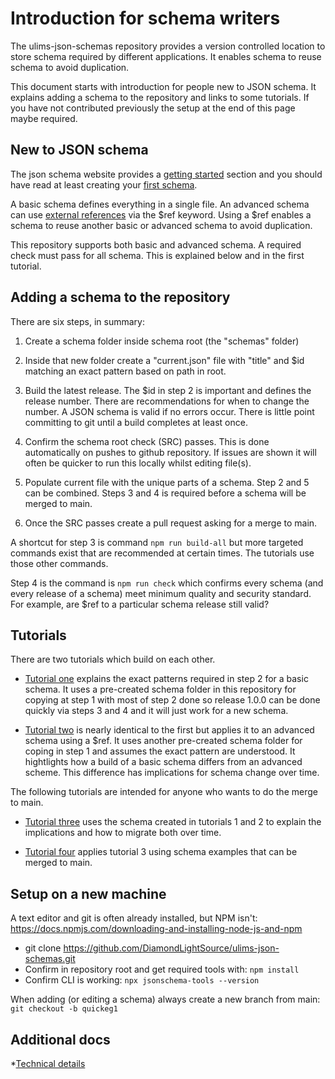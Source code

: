 # Introduction for schema writers

The ulims-json-schemas repository provides a version controlled
location to store schema required by different applications. It
enables schema to reuse schema to avoid duplication.

This document starts with introduction for people new
to JSON schema. It explains adding a schema to the repository 
and links to some tutorials. If you have not contributed
previously the setup at the end of this page maybe required.

## New to JSON schema

The json schema website provides a
[getting started](https://json-schema.org/learn) section
and you should have read at least creating your
[first schema](https://json-schema.org/learn/getting-started-step-by-step).

A basic schema defines everything in a single file. An advanced
schema can use
[external references](https://json-schema.org/learn/getting-started-step-by-step#add-an-external-reference)
via the $ref keyword. Using a $ref enables a schema to reuse
another basic or advanced schema to avoid duplication. 

This repository supports both basic and advanced schema. A
required check must pass for all schema. This is explained
below and in the first tutorial.

## Adding a schema to the repository

There are six steps, in summary:

1. Create a schema folder inside schema root (the "schemas" folder)

2. Inside that new folder create a "current.json" file with "title"
   and $id matching an exact pattern based on path in root. 

3. Build the latest release. The $id in step 2 is important and
   defines the release number. There are recommendations for
   when to change the number. A JSON schema is valid if no
   errors occur. There is little point committing to git until
   a build completes at least once.

4. Confirm the schema root check (SRC) passes. This is
   done automatically on pushes to github
   repository. If issues are shown it will often be
   quicker to run this locally whilst editing file(s).

5. Populate current file with the unique parts of a
   schema. Step 2 and 5 can be combined. Steps 3 and 4
   is required before a schema will be merged to main.

6. Once the SRC passes create a pull request asking for
   a merge to main. 

A shortcut for step 3 is command `npm run build-all` but more
targeted commands exist that are recommended at certain
times. The tutorials use those other commands.

Step 4 is the command is `npm run check` which confirms every
schema (and every release of a schema) meet minimum quality
and security standard. For example, are $ref to a particular
schema release still valid?

## Tutorials

There are two tutorials which build on each other.

* [Tutorial one](tutorial1.md) explains the exact patterns
required in step 2 for a basic schema. It uses a pre-created
schema folder in this repository for copying at step 1 with
most of step 2 done so release 1.0.0 can be done quickly via
steps 3 and 4 and it will just work for a new schema.

* [Tutorial two](tutorial2.md) is nearly identical to the first
but applies it to an advanced schema using a $ref. It uses
another pre-created schema folder for coping in step 1
and assumes the exact pattern are understood. It hightlights
how a build of a basic schema differs from an advanced
scheme. This difference has implications for schema
change over time.

The following tutorials are intended for anyone
who wants to do the merge to main.

* [Tutorial three](tutorial3.md) uses the schema created
in tutorials 1 and 2 to explain the implications and
how to migrate both over time.

* [Tutorial four](tutorial4.md) applies tutorial 3 using
schema examples that can be merged to main.

## Setup on a new machine

A text editor and git is often already installed, but NPM
isn't: https://docs.npmjs.com/downloading-and-installing-node-js-and-npm

* git clone https://github.com/DiamondLightSource/ulims-json-schemas.git
* Confirm in repository root and get required tools with: `npm install` 
* Confirm CLI is working: `npx jsonschema-tools --version`

When adding (or editing a schema) always create a new
branch from main: `git checkout -b quickeg1`


## Additional docs

*[Technical details](techdetails.md)


